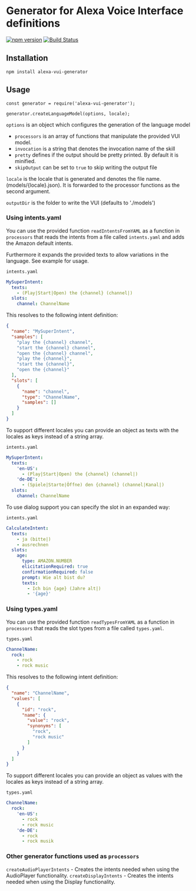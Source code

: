# Generator for Alexa Voice Interface definitions

[![npm version](https://badge.fury.io/js/alexa-vui-generator.svg)](https://badge.fury.io/js/alexa-vui-generator)
[![Build Status](https://travis-ci.com/taimos/alexa-vui-generator.svg?branch=master)](https://travis-ci.com/taimos/alexa-vui-generator)


## Installation

`npm install alexa-vui-generator`

## Usage

```
const generator = require('alexa-vui-generator');

generator.createLanguageModel(options, locale);
```

`options` is an object which configures the generation of the language model

* `processors` is an array of functions that manipulate the provided VUI model.
* `invocation` is a string that denotes the invocation name of the skill
* `pretty` defines if the output should be pretty printed. By default it is minified.
* `skipOutput` can be set to `true` to skip writing the output file

`locale` is the locale that is generated and denotes the file name. (models/{locale}.json). It is forwarded to the processor functions as the second argument.

`outputDir` is the folder to write the VUI (defaults to './models')

### Using intents.yaml

You can use the provided function `readIntentsFromYAML` as a function in `processors` that reads the intents from a file called `intents.yaml` and adds the Amazon default intents.

Furthermore it expands the provided texts to allow variations in the language. See example for usage.

`intents.yaml`
```yaml
MySuperIntent:
  texts:
    - (Play|Start|Open) the {channel} (channel|)
  slots:
    channel: ChannelName
```

This resolves to the following intent definition:

```json
{
  "name": "MySuperIntent",
  "samples": [
    "play the {channel} channel",
    "start the {channel} channel",
    "open the {channel} channel",
    "play the {channel}",
    "start the {channel}",
    "open the {channel}"
  ],
  "slots": [
    {
      "name": "channel",
      "type": "ChannelName",
      "samples": []
    }
  ]
}
```

To support different locales you can provide an object as texts with the locales as keys instead of a string array.

`intents.yaml`
```yaml
MySuperIntent:
  texts:
    'en-US':
      - (Play|Start|Open) the {channel} (channel|)
    'de-DE':
      - (Spiele|Starte|Öffne) den {channel} (channel|Kanal|)
  slots:
    channel: ChannelName
```

To use dialog support you can specify the slot in an expanded way:

`intents.yaml`
```yaml
CalculateIntent:
  texts:
    - ja (bitte|)
    - ausrechnen
  slots:
    age:
      type: AMAZON.NUMBER
      elicitationRequired: true
      confirmationRequired: false
      prompt: Wie alt bist du?
      texts:
        - Ich bin {age} (Jahre alt|)
        - '{age}'
```

### Using types.yaml

You can use the provided function `readTypesFromYAML` as a function in `processors` that reads the slot types from a file called `types.yaml`.

`types.yaml`
```yaml
ChannelName:
  rock:
    - rock
    - rock music
```

This resolves to the following intent definition:

```json
{
  "name": "ChannelName",
  "values": [
    {
      "id": "rock",
      "name": {
        "value": "rock",
        "synonyms": [
          "rock",
          "rock music"
        ]
      }
    }
  ]
}
```

To support different locales you can provide an object as values with the locales as keys instead of a string array.

`types.yaml`
```yaml
ChannelName:
  rock:
    'en-US':
      - rock
      - rock music
    'de-DE':
      - rock
      - rock musik
```

### Other generator functions used as `processors`

`createAudioPlayerIntents` - Creates the intents needed when using the AudioPlayer functionality.
`createDisplayIntents` - Creates the intents needed when using the Display functionality.